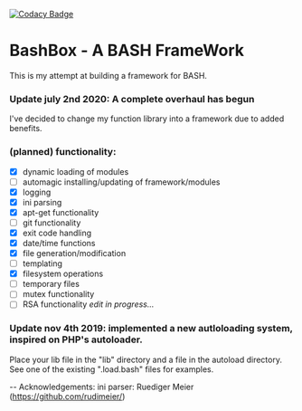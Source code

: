 [![Codacy Badge](https://api.codacy.com/project/badge/Grade/ced3d7489b0441929563cacfbe5b8e47)](https://www.codacy.com/app/pegasus.ict/PBFL?utm_source=github.com&amp;utm_medium=referral&amp;utm_content=pegasusict/PBFL&amp;utm_campaign=Badge_Grade)

# BashBox - A BASH FrameWork
This is my attempt at building a framework for BASH.

### Update july 2nd 2020: A complete overhaul has begun
I've decided to change my function library into a framework due to added benefits.
### (planned) functionality:
 -[x] dynamic loading of modules
 -[ ] automagic installing/updating of framework/modules
 -[x] logging
 -[x] ini parsing
 -[x] apt-get functionality
 -[ ] git functionality
 -[x] exit code handling
 -[x] date/time functions
 -[x] file generation/modification
 -[ ] templating
 -[x] filesystem operations
 -[ ] temporary files
 -[ ] mutex functionality
 -[ ] RSA functionality
 *edit in progress...*

### Update nov 4th 2019: implemented a new autloloading system, inspired on PHP's autoloader.
Place your lib file in the "lib" directory and a file in the autoload directory. See one of the existing ".load.bash" files for examples.

--
Acknowledgements:
ini parser: Ruediger Meier (https://github.com/rudimeier/)
